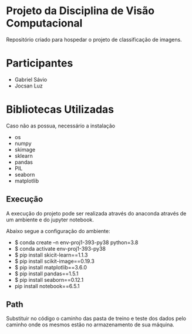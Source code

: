 # Projeto da Disciplina de Visão Computacional
Repositório criado para hospedar o projeto de classificação de imagens.

# Participantes
* Gabriel Sávio
* Jocsan Luz 

# Bibliotecas Utilizadas
Caso não as possua, necessário a instalação
* os
* numpy
* skimage
* sklearn
* pandas
* PIL
* seaborn 
* matplotlib

## Execução
A execução do projeto pode ser realizada através do anaconda através de um ambiente e do jupyter notebook.

Abaixo segue a configuração do ambiente:
* $ conda create –n env-proj1-393-py38 python=3.8
* $ conda activate env-proj1-393-py38
* $ pip install skicit-learn==1.1.3
* $ pip install scikit-image==0.19.3
* $ pip install matplotlib==3.6.0
* $ pip install pandas==1.5.1
* $ pip install seaborn==0.12.1
* pip install notebook==6.5.1

## Path
Substituir  no código o caminho das pasta de treino e teste dos dados pelo caminho onde os mesmos estão no armazenamento de sua máquina.

